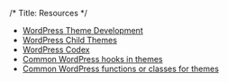 /*
Title: Resources
 */

* [WordPress Theme Development]()
* [WordPress Child Themes]()
* [WordPress Codex]()
* [Common WordPress hooks in themes]()
* [Common WordPress functions or classes for themes]()
